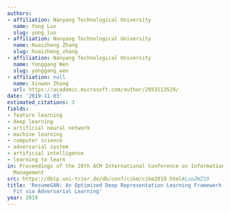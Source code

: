 ```yaml
---
authors:
- affiliation: Nanyang Technological University
  name: Yong Luo
  slug: yong_luo
- affiliation: Nanyang Technological University
  name: Huaizheng Zhang
  slug: huaizheng_zhang
- affiliation: Nanyang Technological University
  name: Yonggang Wen
  slug: yonggang_wen
- affiliation: null
  name: Xinwen Zhang
  url: https://academic.microsoft.com/author/2953113529/
date: '2019-11-03'
estimated_citations: 3
fields:
- feature learning
- deep learning
- artificial neural network
- machine learning
- computer science
- adversarial system
- artificial intelligence
- learning to learn
in: Proceedings of the 28th ACM International Conference on Information and Knowledge
  Management
src: https://dblp.uni-trier.de/db/conf/cikm/cikm2019.html#LuoZWZ19
title: 'ResumeGAN: An Optimized Deep Representation Learning Framework for Talent-Job
  Fit via Adversarial Learning'
year: 2019
---
```

